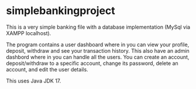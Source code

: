 # simplebankingproject

This is a very simple banking file with a database implementation (MySql via XAMPP localhost).

The program contains a user dashboard where in you can view your profile, deposit, withdraw and see 
your transaction history.
This also have an admin dashbord where in you can handle all the users. You can create an account, 
deposit/withdraw to a specific account, change its password, delete an account, and edit the user details.

This uses Java JDK 17.
